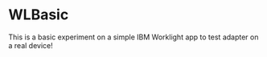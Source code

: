 WLBasic
=======

This is a basic experiment on a simple IBM Worklight app to test adapter on a real device!
